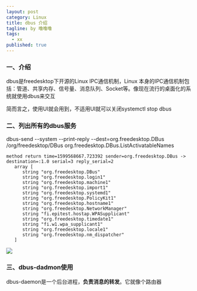 ```yaml
---
layout: post
category: Linux
title: dbus 介绍
tagline: by 噜噜噜
tags: 
  - xx
published: true
---
```


<!--more-->

### 一、介绍

dbus是freedesktop下开源的Linux IPC通信机制，Linux 本身的IPC通信机制包括：管道、共享内存、信号量、消息队列、Socket等。像现在流行的桌面化的系统就使用dbus来交互

简而言之，使用UI就会用到，不适用UI就可以关闭systemctl stop dbus

### 二、列出所有的dbus服务

dbus-send --system --print-reply --dest=org.freedesktop.DBus /org/freedesktop/DBus org.freedesktop.DBus.ListActivatableNames

```
method return time=1599568667.723392 sender=org.freedesktop.DBus -> destination=:1.0 serial=3 reply_serial=2
   array [
      string "org.freedesktop.DBus"
      string "org.freedesktop.login1"
      string "org.freedesktop.machine1"
      string "org.freedesktop.import1"
      string "org.freedesktop.systemd1"
      string "org.freedesktop.PolicyKit1"
      string "org.freedesktop.hostname1"
      string "org.freedesktop.NetworkManager"
      string "fi.epitest.hostap.WPASupplicant"
      string "org.freedesktop.timedate1"
      string "fi.w1.wpa_supplicant1"
      string "org.freedesktop.locale1"
      string "org.freedesktop.nm_dispatcher"
   ]
```

![](https://i.loli.net/2020/09/08/kltqS81fLZUrnu2.png)

### 三、dbus-dadmon使用

dbus-daemon是一个后台进程，**负责消息的转发**。它就像个路由器

